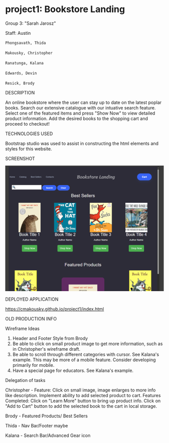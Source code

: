 # project1: Bookstore Landing

Group 3: "Sarah Jarosz"

Staff: Austin

    Phongsavath, Thida

    Makousky, Christopher

    Ranatunga, Kalana

    Edwards, Devin

    Resick, Brody

DESCRIPTION

An online bookstore where the user can stay up to date on the latest poplar books. Search our extensive catalogue with our intuative search feature. Select one of the featured items and press "Show Now" to view detailed product information. Add the desired books to the shopping cart and proceed to checkout!

TECHNOLOGIES USED

Bootstrap studio was used to assist in constructing the html elements and styles for this website.

SCREENSHOT

![plot](./assets/img/BookstoreLanding_Screenshot.PNG)

DEPLOYED APPLICATION

https://cmakousky.github.io/project1/index.html


OLD PRODUCTION INFO

Wireframe Ideas
1. Header and Footer Style from Brody
2. Be able to click on small product image to get more information, such as in Christopher's wireframe draft.
3. Be able to scroll through different categories with cursor. See Kalana's example. This may be more of a mobile feature. Consider developing primarily for mobile.
4. Have a special page for educators. See Kalana's example.

Delegation of tasks

Christopher - Feature: Click on small image, image enlarges to more info like description. Implement ability to add selected product to cart.
              Features Completed: Click on "Learn More" button to bring up product info.
                                  Click on "Add to Cart" button to add the selected book to the cart in local storage.

Brody - Featured Products/ Best Sellers

Thida - Nav Bar/Footer maybe

Kalana - Search Bar/Advanced Gear icon